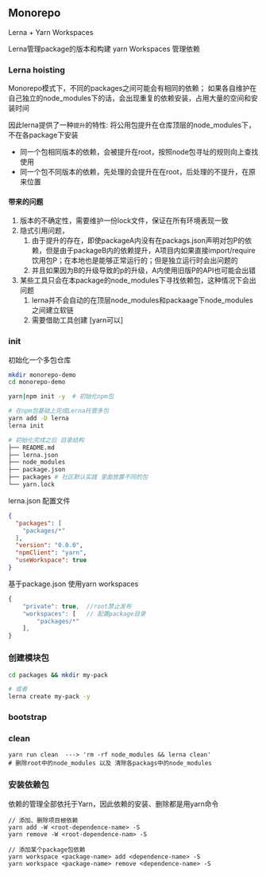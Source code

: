 ## Monorepo

Lerna + Yarn Workspaces

Lerna管理package的版本和构建
yarn Workspaces 管理依赖

### Lerna hoisting

Monorepo模式下，不同的packages之间可能会有相同的依赖； 如果各自维护在自己独立的node_modules下的话，会出现重复的依赖安装，占用大量的空间和安装时间

因此lerna提供了一种`提升`的特性: 将公用包提升在仓库顶层的node_modules下，不在各package下安装

+ 同一个包相同版本的依赖，会被提升在root，按照node包寻址的规则向上查找使用
+ 同一个包不同版本的依赖，先处理的会提升在在root，后处理的不提升，在原来位置

#### 带来的问题

1. 版本的不确定性，需要维护一份lock文件，保证在所有环境表现一致
2. 隐式引用问题，
   1. 由于提升的存在，即使packageA内没有在packags.json声明对包P的依赖，但是由于packageB内的依赖提升，A项目内如果直接import/require饮用包P；在本地也是能够正常运行的；但是独立运行时会出问题的
   2. 并且如果因为B的升级导致的p的升级，A内使用旧版P的API也可能会出错
3. 某些工具只会在本package的node_modules下寻找依赖包，这种情况下会出问题
   1. lerna并不会自动的在顶层node_modules和packaage下node_modules之间建立软链
   2. 需要借助工具创建 [yarn可以]

### init

初始化一个多包仓库

```bash
mkdir monorepo-demo
cd monorepo-demo

yarn|npm init -y  # 初始化npm包

# 在npm包基础上完成Lerna托管多包
yarn add -D lerna
lerna init

# 初始化完成之后 目录结构
├── README.md
├── lerna.json
├── node_modules
├── package.json
├── packages # 社区默认实践 里面放置不同的包
└── yarn.lock
```

lerna.json 配置文件

```json
{
  "packages": [
    "packages/*"
  ],
  "version": "0.0.0",
  "npmClient": "yarn",
  "useWorkspace": true
}
```

基于package.json 使用yarn workspaces

```js
{
    "private": true,  //root禁止发布
    "workspaces": [   // 配置package目录
        "packages/*"
    ],
}
```

### 创建模块包

```bash
cd packages && mkdir my-pack

# 或者
lerna create my-pack -y

```

### bootstrap

### clean

```
yarn run clean  ---> 'rm -rf node_modules && lerna clean'
# 删除root中的node_modules 以及 清除各packags中的node_modules
```

### 安装依赖包

依赖的管理全部依托于Yarn，因此依赖的安装、删除都是用yarn命令

```
// 添加、删除项目根依赖
yarn add -W <root-dependence-name> -S
yarn remove -W <root-dependence-nam> -S

// 添加某个package包依赖
yarn workspace <package-name> add <dependence-name> -S
yarn workspace <package-name> remove <dependence-name> -S
```

